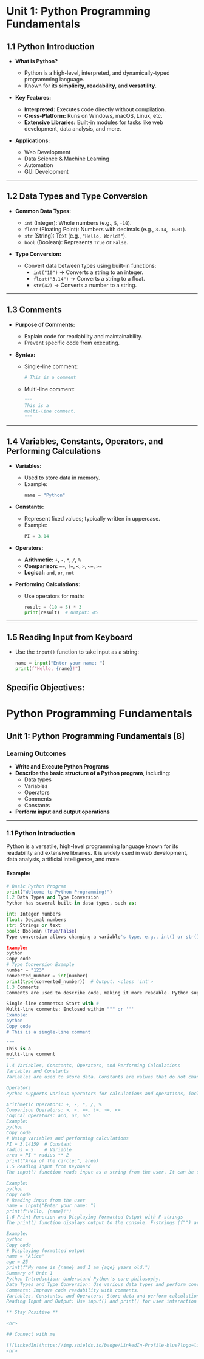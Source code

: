 # **Unit 1: Python Programming Fundamentals**

## **1.1 Python Introduction**
- **What is Python?**
  - Python is a high-level, interpreted, and dynamically-typed programming language.
  - Known for its **simplicity**, **readability**, and **versatility**.

- **Key Features:**
  - **Interpreted:** Executes code directly without compilation.
  - **Cross-Platform:** Runs on Windows, macOS, Linux, etc.
  - **Extensive Libraries:** Built-in modules for tasks like web development, data analysis, and more.

- **Applications:**
  - Web Development
  - Data Science & Machine Learning
  - Automation
  - GUI Development

---

## **1.2 Data Types and Type Conversion**
- **Common Data Types:**
  - `int` (Integer): Whole numbers (e.g., `5`, `-10`).
  - `float` (Floating Point): Numbers with decimals (e.g., `3.14`, `-0.01`).
  - `str` (String): Text (e.g., `"Hello, World!"`).
  - `bool` (Boolean): Represents `True` or `False`.

- **Type Conversion:**
  - Convert data between types using built-in functions:
    - `int("10")` → Converts a string to an integer.
    - `float("3.14")` → Converts a string to a float.
    - `str(42)` → Converts a number to a string.

---

## **1.3 Comments**
- **Purpose of Comments:**
  - Explain code for readability and maintainability.
  - Prevent specific code from executing.

- **Syntax:**
  - Single-line comment: 
    ```python
    # This is a comment
    ```
  - Multi-line comment:
    ```python
    """
    This is a 
    multi-line comment.
    """
    ```

---

## **1.4 Variables, Constants, Operators, and Performing Calculations**
- **Variables:**
  - Used to store data in memory.
  - Example: 
    ```python
    name = "Python"
    ```

- **Constants:**
  - Represent fixed values; typically written in uppercase.
  - Example: 
    ```python
    PI = 3.14
    ```

- **Operators:**
  - **Arithmetic:** `+`, `-`, `*`, `/`, `%`
  - **Comparison:** `==`, `!=`, `<`, `>`, `<=`, `>=`
  - **Logical:** `and`, `or`, `not`

- **Performing Calculations:**
  - Use operators for math:
    ```python
    result = (10 + 5) * 3
    print(result)  # Output: 45
    ```

---

## **1.5 Reading Input from Keyboard**
- Use the `input()` function to take input as a string:
  ```python
  name = input("Enter your name: ")
  print(f"Hello, {name}!")

## Specific Objectives:
# Python Programming Fundamentals  

## Unit 1: Python Programming Fundamentals [8]  

### Learning Outcomes  
- **Write and Execute Python Programs**  
- **Describe the basic structure of a Python program**, including:  
  - Data types  
  - Variables  
  - Operators  
  - Comments  
  - Constants  
- **Perform input and output operations**  

---

### 1.1 Python Introduction  
Python is a versatile, high-level programming language known for its readability and extensive libraries. It is widely used in web development, data analysis, artificial intelligence, and more.  

#### Example:  
```python
# Basic Python Program
print("Welcome to Python Programming!")
1.2 Data Types and Type Conversion
Python has several built-in data types, such as:

int: Integer numbers
float: Decimal numbers
str: Strings or text
bool: Boolean (True/False)
Type conversion allows changing a variable's type, e.g., int() or str().

Example:
python
Copy code
# Type Conversion Example
number = "123"
converted_number = int(number)
print(type(converted_number))  # Output: <class 'int'>
1.3 Comments
Comments are used to describe code, making it more readable. Python supports:

Single-line comments: Start with #
Multi-line comments: Enclosed within """ or '''
Example:
python
Copy code
# This is a single-line comment

"""
This is a 
multi-line comment
"""
1.4 Variables, Constants, Operators, and Performing Calculations
Variables and Constants
Variables are used to store data. Constants are values that do not change during execution (by convention, written in uppercase).

Operators
Python supports various operators for calculations and operations, including:

Arithmetic Operators: +, -, *, /, %
Comparison Operators: >, <, ==, !=, >=, <=
Logical Operators: and, or, not
Example:
python
Copy code
# Using variables and performing calculations
PI = 3.14159  # Constant
radius = 5    # Variable
area = PI * radius ** 2
print("Area of the circle:", area)
1.5 Reading Input from Keyboard
The input() function reads input as a string from the user. It can be converted to other data types as needed.

Example:
python
Copy code
# Reading input from the user
name = input("Enter your name: ")
print(f"Hello, {name}!")
1.6 Print Function and Displaying Formatted Output with F-strings
The print() function displays output to the console. F-strings (f"") are used for formatted output in Python 3.6 and later.

Example:
python
Copy code
# Displaying formatted output
name = "Alice"
age = 25
print(f"My name is {name} and I am {age} years old.")
Summary of Unit 1
Python Introduction: Understand Python's core philosophy.
Data Types and Type Conversion: Use various data types and perform conversions.
Comments: Improve code readability with comments.
Variables, Constants, and Operators: Store data and perform calculations.
Reading Input and Output: Use input() and print() for user interaction and display formatted results.

** Stay Positive **

<hr>

## Connect with me

[![LinkedIn](https://img.shields.io/badge/LinkedIn-Profile-blue?logo=linkedin&logoColor=white&style=flat-square)](https://www.linkedin.com/in/sushan-khatri-959248259/)
<hr>
